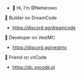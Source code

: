 - 👋 Hi, I’m @Neherowo



👑 Builder on DreamCode
- https://discord.gg/dreamcode

👑 Developer on VestMC
- https://discord.gg/vestmc

👑 Friend on vnCode
- https://dc.vncode.pl

